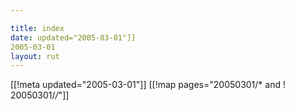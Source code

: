 ```yaml
---

title: index
date: updated="2005-03-01"]]
2005-03-01
layout: rut
---
```


[[!meta updated="2005-03-01"]]
[[!map pages="20050301/* and ! 20050301/*/*"]]
